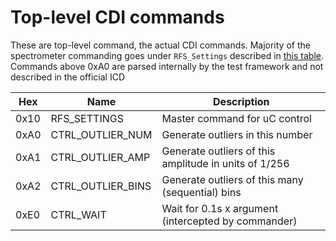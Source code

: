 
# Top-level CDI commands

These are top-level command, the actual CDI commands. Majority of the spectrometer commanding goes under `RFS_Settings` described in [this table](lusee_commands.md).
Commands above 0xA0 are parsed internally by the test framework and not described in the official ICD


|  Hex | Name                |  Description                                       |
|------|---------------------|----------------------------------------------------|                             
| 0x10 | RFS_SETTINGS        | Master command for uC control                                      | 
| 0xA0 | CTRL_OUTLIER_NUM    | Generate outliers in this number                                   |
| 0xA1 | CTRL_OUTLIER_AMP    | Generate outliers of this amplitude in units of 1/256              |
| 0xA2 | CTRL_OUTLIER_BINS   | Generate outliers of this many (sequential) bins                   |
| 0xE0 | CTRL_WAIT           | Wait for 0.1s x argument (intercepted by commander)                | 